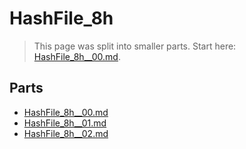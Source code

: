 # HashFile_8h

> This page was split into smaller parts. Start here: [HashFile_8h__00.md](HashFile_8h__00.md).

## Parts

- [HashFile_8h__00.md](HashFile_8h__00.md)
- [HashFile_8h__01.md](HashFile_8h__01.md)
- [HashFile_8h__02.md](HashFile_8h__02.md)
